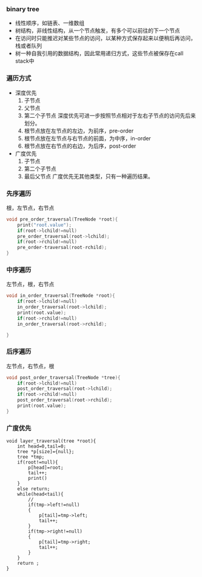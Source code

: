 ### binary tree
- 线性顺序，如链表、一维数组
- 树结构，非线性结构，从一个节点触发，有多个可以前往的下一个节点
- 在访问时只能推迟对某些节点的访问，以某种方式保存起来以便稍后再访问，栈或者队列
- 树一种自我引用的数据结构，因此常用递归方式，这些节点被保存在call stack中
### 遍历方式
- 深度优先
  1. 子节点
  2. 父节点
  3. 第二个子节点
  深度优先可进一步按照节点相对于左右子节点的访问先后来划分。
  1. 根节点放在左节点的左边，为前序，pre-order
  2. 根节点放在左节点与右节点的前面，为中序，in-order
  3. 根节点放在右节点的右边，为后序，post-order
- 广度优先
  1. 子节点
  2. 第二个子节点
  3. 最后父节点
  广度优先无其他类型，只有一种遍历结果。
### 先序遍历
根，左节点，右节点
```C 
void pre_order_traversal(TreeNode *root){
    print("root.value");
    if(root->lchild!=null)
    pre_order_traversal(root->lchild);
    if(root->rchild!=null)
    pre_order-traversal(root-rchild);
}
```
### 中序遍历
左节点，根，右节点
```C
void in_order_traversal(TreeNode *root){
    if(root->lchild!=null)
    in_order_traversal(root->lchild);
    print(root.value);
    if(root->rchild!=null)
    in_order_traversal(root->rchild);

}
```
### 后序遍历
左节点，右节点，根
```C
void post_order_traversal(TreeNode *tree){
    if(root->lchild!=null)
    post_order_traversal(root->lchild);
    if(root->rchild!=null)
    post_order_traversal(root->rchild);
    print(root.value);
}
```
### 广度优先
``` 
void layer_traversal(tree *root){
    int head=0,tail=0;
    tree *p[size]={null};
    tree *tmp;
    if(root!=null){
        p[head]=root;
        tail++;
        print()
    }
    else return;
    while(head<tail){
        //
        if(tmp->left!=null)
        {
            p[tail]=tmp->left;
            tail++;
        }
        if(tmp->right!=null)
        {
            p[tail]=tmp->right;
            tail++;
        }
    }
    return ;
}
```


